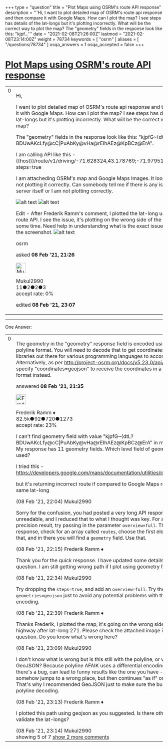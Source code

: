 +++
type = "question"
title = "Plot Maps using OSRM&#x27;s route API response"
description = '''Hi, I want to plot detailed map of OSRM&#x27;s route api response and then compare it with Google Maps. How can I plot the map? I see steps has details of the lat-longs but it&#x27;s plotting incorrectly. What will be the correct way to plot the map? The &quot;geometry&quot; fields in the response look like this: &quot;kjpf...'''
date = "2021-02-08T21:26:00Z"
lastmod = "2021-02-08T23:14:00Z"
weight = 78734
keywords = [ "osrm" ]
aliases = [ "/questions/78734" ]
osqa_answers = 1
osqa_accepted = false
+++

<div class="headNormal">

# [Plot Maps using OSRM's route API response](/questions/78734/plot-maps-using-osrms-route-api-response)

</div>

<div id="main-body">

<div id="askform">

<table id="question-table" style="width:100%;">
<colgroup>
<col style="width: 50%" />
<col style="width: 50%" />
</colgroup>
<tbody>
<tr>
<td style="width: 30px; vertical-align: top"><div class="vote-buttons">
<span id="post-78734-upvote" class="ajax-command post-vote up" rel="nofollow" title="I like this post (click again to cancel)"> </span>
<div id="post-78734-score" class="post-score" title="current number of votes">
0
</div>
<span id="post-78734-downvote" class="ajax-command post-vote down" rel="nofollow" title="I dont like this post (click again to cancel)"> </span> <span id="favorite-mark" class="ajax-command favorite-mark" rel="nofollow" title="mark/unmark this question as favorite (click again to cancel)"> </span>
<div id="favorite-count" class="favorite-count">
&#10;</div>
</div></td>
<td><div id="item-right">
<div class="question-body">
<p>Hi,</p>
<p>I want to plot detailed map of OSRM's route api response and then compare it with Google Maps. How can I plot the map? I see steps has details of the lat-longs but it's plotting incorrectly. What will be the correct way to plot the map?</p>
<p>The "geometry" fields in the response look like this: "kjpfG~{dtL?BDUwAKcLfy@cC|PuAbKy@vHa@rEIhAEz@KpBCz@ErA".</p>
<p>I am calling API like this - {{host}}/route/v1/driving/-71.628324,43.178769;-71.979512,43.390553?steps=true</p>
<p>I am attacheding OSRM's map and Google Maps Images. It looks OSRM is not plotting it correctly. Can somebody tell me if there is any issue in OSRM server itself or I am not plotting correctly.</p>
<p><img src="/upfiles/OSRM_Map_5vVW4AH.png" alt="alt text" /> <img src="/upfiles/Google_Map_Hnot35P.png" alt="alt text" /></p>
<p>Edit - After Frederik Ramm's comment, I plotted the lat-long using OSRM's route API. I see the issue, it's plotting on the wrong side of the road after some time. Need help in understanding what is the exact issue here. Here is the screenshot. <img src="/upfiles/OSRM.png" alt="alt text" /></p>
</div>
<div id="question-tags" class="tags-container tags">
<span class="post-tag tag-link-osrm" rel="tag" title="see questions tagged &#39;osrm&#39;">osrm</span>
</div>
<div id="question-controls" class="post-controls">
&#10;</div>
<div class="post-update-info-container">
<div class="post-update-info post-update-info-user">
<p>asked <strong>08 Feb '21, 21:26</strong></p>
<img src="https://secure.gravatar.com/avatar/7996417a96c5227404f348e863457405?s=32&amp;d=identicon&amp;r=g" class="gravatar" width="32" height="32" alt="Mukul2990&#39;s gravatar image" />
<p><span>Mukul2990</span><br />
<span class="score" title="11 reputation points">11</span><span title="2 badges"><span class="badge1">●</span><span class="badgecount">2</span></span><span title="2 badges"><span class="silver">●</span><span class="badgecount">2</span></span><span title="3 badges"><span class="bronze">●</span><span class="badgecount">3</span></span><br />
<span class="accept_rate" title="Rate of the user&#39;s accepted answers">accept rate:</span> <span title="Mukul2990 has no accepted answers">0%</span></p>
</img>
</div>
<div class="post-update-info post-update-info-edited">
<p><span> edited <strong>08 Feb '21, 23:07</strong> </span></p>
</div>
</div>
<div id="comments-container-78734" class="comments-container">
&#10;</div>
<div id="comment-tools-78734" class="comment-tools">
&#10;</div>
<div class="clear">
&#10;</div>
<div id="comment-78734-form-container" class="comment-form-container">
&#10;</div>
<div class="clear">
&#10;</div>
</div></td>
</tr>
</tbody>
</table>

------------------------------------------------------------------------

<div class="tabBar">

<span id="sort-top"></span>

<div class="headQuestions">

One Answer:

</div>

</div>

<span id="78735"></span>

<div id="answer-container-78735" class="answer">

<table style="width:100%;">
<colgroup>
<col style="width: 50%" />
<col style="width: 50%" />
</colgroup>
<tbody>
<tr>
<td style="width: 30px; vertical-align: top"><div class="vote-buttons">
<span id="post-78735-upvote" class="ajax-command post-vote up" rel="nofollow" title="I like this post (click again to cancel)"> </span>
<div id="post-78735-score" class="post-score" title="current number of votes">
0
</div>
<span id="post-78735-downvote" class="ajax-command post-vote down" rel="nofollow" title="I dont like this post (click again to cancel)"> </span>
</div></td>
<td><div class="item-right">
<div class="answer-body">
<p>The geometry in the "geometry" response field is encoded using Google's polyline format. You will need to decode that to get coordinates. There are libraries out there for various programming languages to accomplish that. Alternatively, as per <a href="http://project-osrm.org/docs/v5.23.0/api/">http://project-osrm.org/docs/v5.23.0/api/</a> you can specify "coordinates=geojson" to receive the coordinates in a GeoJSON format instead.</p>
</div>
<div class="answer-controls post-controls">
&#10;</div>
<div class="post-update-info-container">
<div class="post-update-info post-update-info-user">
<p>answered <strong>08 Feb '21, 21:35</strong></p>
<img src="https://secure.gravatar.com/avatar/a2b38d937e70ab39d895d17da0dd1ba4?s=32&amp;d=identicon&amp;r=g" class="gravatar" width="32" height="32" alt="Frederik%20Ramm&#39;s gravatar image" />
<p><span>Frederik Ramm ♦</span><br />
<span class="score" title="82494 reputation points"><span>82.5k</span></span><span title="92 badges"><span class="badge1">●</span><span class="badgecount">92</span></span><span title="720 badges"><span class="silver">●</span><span class="badgecount">720</span></span><span title="1273 badges"><span class="bronze">●</span><span class="badgecount">1273</span></span><br />
<span class="accept_rate" title="Rate of the user&#39;s accepted answers">accept rate:</span> <span title="Frederik Ramm has 417 accepted answers">23%</span></p>
</img>
</div>
</div>
<div id="comments-container-78735" class="comments-container">
<span id="78738"></span>
<div id="comment-78738" class="comment">
<div id="post-78738-score" class="comment-score">
&#10;</div>
<div class="comment-text">
<p>I can't find geometry field with value "kjpfG~{dtL?BDUwAKcLfy@cC|PuAbKy@vHa@rEIhAEz@KpBCz@ErA" in my response. My response has 11 geometry fields. Which level field of geometry can be used?</p>
<p>I tried this - <a href="https://developers.google.com/maps/documentation/utilities/polylineutility">https://developers.google.com/maps/documentation/utilities/polylineutility</a></p>
<p>but it's returning incorrect route if compared to Google Maps route for the same lat-long</p>
</div>
<div id="comment-78738-info" class="comment-info">
<span class="comment-age">(08 Feb '21, 22:04)</span> <span class="comment-user userinfo">Mukul2990</span>
</div>
</div>
<span id="78739"></span>
<div id="comment-78739" class="comment">
<div id="post-78739-score" class="comment-score">
&#10;</div>
<div class="comment-text">
<p>Sorry for the confusion, you had posted a very long API response that was unreadable, and I reduced that to what I thought was key. For a best-precision result, try passing in the parameter <code>overview=full</code>. Then in the response, check for an array called <code>routes</code>, choose the first element of that, and in there you will find a <code>geometry</code> field. Use that.</p>
</div>
<div id="comment-78739-info" class="comment-info">
<span class="comment-age">(08 Feb '21, 22:15)</span> <span class="comment-user userinfo">Frederik Ramm ♦</span>
</div>
</div>
<span id="78740"></span>
<div id="comment-78740" class="comment">
<div id="post-78740-score" class="comment-score">
&#10;</div>
<div class="comment-text">
<p>Thank you for the quick response. I have updated some details in the question. I am still getting wrong path if I plot using geometry field.</p>
</div>
<div id="comment-78740-info" class="comment-info">
<span class="comment-age">(08 Feb '21, 22:34)</span> <span class="comment-user userinfo">Mukul2990</span>
</div>
</div>
<span id="78741"></span>
<div id="comment-78741" class="comment">
<div id="post-78741-score" class="comment-score">
&#10;</div>
<div class="comment-text">
<p>Try dropping the <code>steps=true</code>, and add an <code>overview=full</code>. Try the <code>geometries=geojson</code> just to avoid any potential problems with the polyline encoding.</p>
</div>
<div id="comment-78741-info" class="comment-info">
<span class="comment-age">(08 Feb '21, 22:39)</span> <span class="comment-user userinfo">Frederik Ramm ♦</span>
</div>
</div>
<span id="78742"></span>
<div id="comment-78742" class="comment">
<div id="post-78742-score" class="comment-score">
&#10;</div>
<div class="comment-text">
<p>Thanks Frederik, I plotted the map, it's going on the wrong side of the highway after lat-long 271. Please check the attached image in the question. Do you know what's wrong here?</p>
</div>
<div id="comment-78742-info" class="comment-info">
<span class="comment-age">(08 Feb '21, 23:09)</span> <span class="comment-user userinfo">Mukul2990</span>
</div>
</div>
<span id="78743"></span>
<div id="comment-78743" class="comment not_top_scorer">
<div id="post-78743-score" class="comment-score">
&#10;</div>
<div class="comment-text">
<p>I don't know what is wrong but is this still with the polyline, or with GeoJSON? Because polyline AFAIK uses a differential encoding which, if there's a bug, can lead to funny results like the one you have - route somehow jumps to a wrong place, but then continues "as if" on a road. That's why I recommended GeoJSON just to make sure the bug isn't in the polyline decoding.</p>
</div>
<div id="comment-78743-info" class="comment-info">
<span class="comment-age">(08 Feb '21, 23:13)</span> <span class="comment-user userinfo">Frederik Ramm ♦</span>
</div>
</div>
<span id="78744"></span>
<div id="comment-78744" class="comment not_top_scorer">
<div id="post-78744-score" class="comment-score">
&#10;</div>
<div class="comment-text">
<p>I plotted this path using geojson as you suggested. Is there other way to validate the lat-longs?</p>
</div>
<div id="comment-78744-info" class="comment-info">
<span class="comment-age">(08 Feb '21, 23:14)</span> <span class="comment-user userinfo">Mukul2990</span>
</div>
</div>
</div>
<div id="comment-tools-78735" class="comment-tools">
<span class="comments-showing"> showing 5 of 7 </span> <a href="#" class="show-all-comments-link">show 2 more comments</a>
</div>
<div class="clear">
&#10;</div>
<div id="comment-78735-form-container" class="comment-form-container">
&#10;</div>
<div class="clear">
&#10;</div>
</div></td>
</tr>
</tbody>
</table>

</div>

<div class="paginator-container-left">

</div>

</div>

</div>

